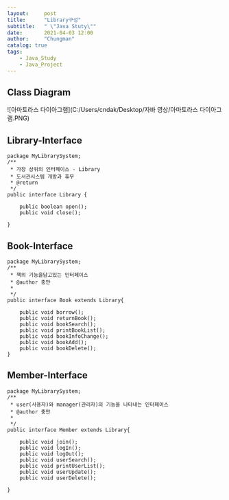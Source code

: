 ```yaml
---
layout:     post
title:      "Library구성"
subtitle:   " \"Java Stuty\""
date:       2021-04-03 12:00
author:     "Chungman"
catalog: true
tags:
    - Java_Study
    - Java_Project
---
```


## Class Diagram
![아마토라스 다이아그램](C:/Users/cndak/Desktop/자바 영상/아마토라스 다이아그램.PNG)

## Library-Interface
```
package MyLibrarySystem;
/**
 * 가장 상위의 인터페이스 - Library
 * 도서관시스템 개방과 휴무
 * @return
 */
public interface Library {

	public boolean open();
	public void close();
	
}
```

## Book-Interface
```
package MyLibrarySystem;
/**
 * 책의 기능을담고있는 인터페이스
 * @author 충만
 *
 */
public interface Book extends Library{
	
	public void borrow();
	public void returnBook();
	public void bookSearch();
	public void printBookList();
	public void bookInfoChange();
	public void bookAdd();
	public void bookDelete();
}
```

## Member-Interface
```
package MyLibrarySystem;
/**
 * user(사용자)와 manager(관리자)의 기능을 나타내는 인터페이스
 * @author 충만
 *
 */
public interface Member extends Library{

	public void join();
	public void logIn();
	public void logOut();
	public void userSearch();
	public void printUserList();
	public void userUpdate();
	public void userDelete();
	
}
```
